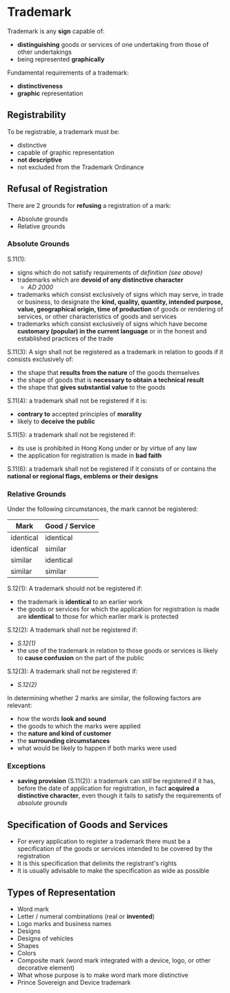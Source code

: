 # Trademark

Trademark is any **sign** capable of:

- **distinguishing** goods or services of one undertaking from those of other undertakings
- being represented **graphically**

Fundamental requirements of a trademark:

- **distinctiveness**
- **graphic** representation

## Registrability

To be registrable, a trademark must be:

- distinctive
- capable of graphic representation
- **not descriptive**
- not excluded from the Trademark Ordinance

## Refusal of Registration

There are 2 grounds for **refusing** a registration of a mark:

- Absolute grounds
- Relative grounds

### Absolute Grounds

S.11(1):

- signs which do not satisfy requirements of _definition (see above)_
- trademarks which are **devoid of any distinctive character**
  - _AD 2000_
- trademarks which consist exclusively of signs which may serve, in trade or business, to designate the **kind, quality, quantity, intended purpose, value, geographical origin, time of production** of goods or rendering of services, or other characteristics of goods and services
- trademarks which consist exclusively of signs which have become **customary (popular) in the current language** or in the honest and established practices of the trade

S.11(3): A sign shall not be registered as a trademark in relation to goods if it consists exclusively of:

- the shape that **results from the nature** of the goods themselves
- the shape of goods that is **necessary to obtain a technical result**
- the shape that **gives substantial value** to the goods

S.11(4): a trademark shall not be registered if it is:

- **contrary to** accepted principles of **morality**
- likely to **deceive the public**

S.11(5): a trademark shall not be registered if:

- its use is prohibited in Hong Kong under or by virtue of any law
- the application for registration is made in **bad faith**

S.11(6): a trademark shall not be registered if it consists of or contains the **national or regional flags, emblems or their designs**

### Relative Grounds

Under the following circumstances, the mark cannot be registered:

| Mark      | Good / Service |
| --------- | -------------- |
| identical | identical      |
| identical | similar        |
| similar   | identical      |
| similar   | similar        |

S.12(1): A trademark should not be registered if:

- the trademark is **identical** to an earlier work
- the goods or services for which the application for registration is made are **identical** to those for which earlier mark is protected

S.12(2): A trademark shall not be registered if:

- _S.12(1)_
- the use of the trademark in relation to those goods or services is likely to **cause confusion** on the part of the public

S.12(3): A trademark shall not be registered if:

- _S.12(2)_

In determining whether 2 marks are similar, the following factors are relevant:

- how the words **look and sound**
- the goods to which the marks were applied
- the **nature and kind of customer**
- the **surrounding circumstances**
- what would be likely to happen if both marks were used

### Exceptions

- **saving provision** (S.11(2)): a trademark can _still_ be registered if it has, before the date of application for registration, in fact **acquired a distinctive character**, even though it fails to satisfy the requirements of _absolute grounds_

## Specification of Goods and Services

- For every application to register a trademark there must be a specification of the goods or services intended to be covered by the registration
- It is this specification that delimits the registrant's rights
- It is usually advisable to make the specification as wide as possible

## Types of Representation

- Word mark
- Letter / numeral combinations (real or **invented**)
- Logo marks and business names
- Designs
- Designs of vehicles
- Shapes
- Colors
- Composite mark (word mark integrated with a device, logo, or other decorative element)
- What whose purpose is to make word mark more distinctive
- Prince Sovereign and Device trademark
